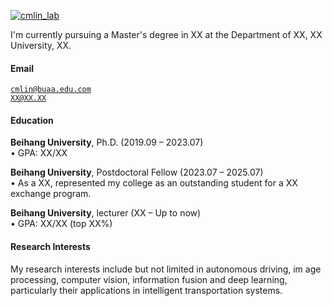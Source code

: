 [![cmlin_lab](https://img.shields.io/badge/XX-github-blue?logo=github)](https://github.com/wjq777777)

I'm currently pursuing a Master's degree in XX at the Department of XX, XX University, XX.

#### Email  
<code>cmlin@buaa.edu.com</code>  
<code>XX@XX.XX</code>

#### Education  
**Beihang University**, Ph.D. (2019.09 – 2023.07)  
• GPA: XX/XX  

**Beihang University**, Postdoctoral Fellow (2023.07 – 2025.07)   
• As a XX, represented my college as an outstanding student for a XX exchange program.  

**Beihang University**, lecturer (XX – Up to now)  
• GPA: XX/XX (top XX%)  

#### Research Interests  
My research interests include but not limited in autonomous driving, im
age processing, computer vision, information fusion and deep learning, particularly their applications in intelligent transportation systems.

